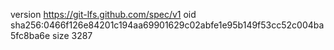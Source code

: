 version https://git-lfs.github.com/spec/v1
oid sha256:0466f126e84201c194aa69901629c02abfe1e95b149f53cc52c004ba5fc8ba6e
size 3287
